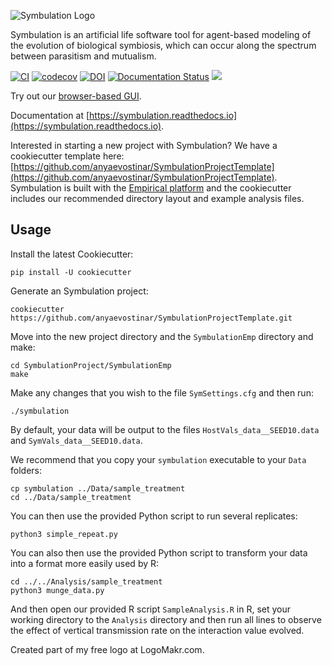 ![Symbulation Logo](https://github.com/anyaevostinar/SymbulationEmp/blob/main/SymbulationLogo.png "Symbulation")

Symbulation is an artificial life software tool for agent-based modeling of the evolution of biological symbiosis, which can occur along the spectrum between parasitism and mutualism. 

[![CI](https://github.com/anyaevostinar/SymbulationEmp/actions/workflows/CI.yml/badge.svg)](https://github.com/anyaevostinar/SymbulationEmp/actions/workflows/CI.yml)
[![codecov](https://codecov.io/gh/anyaevostinar/SymbulationEmp/branch/main/graph/badge.svg?token=BVQUX9SK5S)](https://codecov.io/gh/anyaevostinar/SymbulationEmp)
[![DOI](https://zenodo.org/badge/92536524.svg)](https://zenodo.org/badge/latestdoi/92536524)
[![Documentation Status](https://readthedocs.org/projects/symbulation/badge/?version=latest)](https://symbulation.readthedocs.io/en/latest/?badge=latest)
[<img src="https://img.shields.io/badge/template-cookiecutter-blueviolet.svg?logo=LOGO">](https://github.com/anyaevostinar/SymbulationProjectTemplate)

Try out our [browser-based GUI](https://anyaevostinar.github.io/SymbulationEmp/web/symbulation.html).

Documentation at [https://symbulation.readthedocs.io](https://symbulation.readthedocs.io).

Interested in starting a new project with Symbulation? We have a cookiecutter template here: [https://github.com/anyaevostinar/SymbulationProjectTemplate](https://github.com/anyaevostinar/SymbulationProjectTemplate).
Symbulation is built with the [Empirical platform](https://github.com/devosoft/Empirical) and the cookiecutter includes our recommended directory layout and example analysis files. 

## Usage
Install the latest Cookiecutter:

```
pip install -U cookiecutter
```

Generate an Symbulation project:

```
cookiecutter https://github.com/anyaevostinar/SymbulationProjectTemplate.git
```

Move into the new project directory and the `SymbulationEmp` directory and make:
```
cd SymbulationProject/SymbulationEmp
make
```

Make any changes that you wish to the file `SymSettings.cfg` and then run:
```
./symbulation
```

By default, your data will be output to the files `HostVals_data__SEED10.data` and `SymVals_data__SEED10.data`.

We recommend that you copy your `symbulation` executable to your `Data` folders:
```
cp symbulation ../Data/sample_treatment
cd ../Data/sample_treatment
```

You can then use the provided Python script to run several replicates:
```
python3 simple_repeat.py
```

You can also then use the provided Python script to transform your data into a format more easily used by R:
```
cd ../../Analysis/sample_treatment
python3 munge_data.py
```

And then open our provided R script `SampleAnalysis.R` in R, set your working directory to the `Analysis` directory and then run all lines to observe the effect of vertical transmission rate on the interaction value evolved.

Created part of my free logo at LogoMakr.com.
